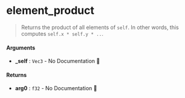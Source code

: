 # element\_product

>  Returns the product of all elements of `self`.
>  In other words, this computes `self.x * self.y * ..`.

#### Arguments

- **\_self** : `Vec3` \- No Documentation 🚧

#### Returns

- **arg0** : `f32` \- No Documentation 🚧